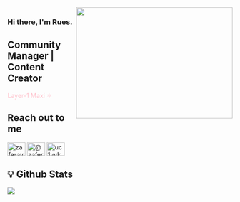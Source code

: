 <img src="https://media.giphy.com/media/bGgsc5mWoryfgKBx1u/giphy.gif" align="right" width="350" height="250">

### Hi there, I'm Rues. 

## Community Manager | Content Creator

<font color="pink">Layer-1 Maxi :atom_symbol: </font>


## Reach out to me

<a href="https://twitter.com/Ruesandora0" target="blank"><img align="center" src="https://raw.githubusercontent.com/rahuldkjain/github-profile-readme-generator/master/src/images/icons/Social/twitter.svg" alt="zaferayan" height="30" width="40" /></a>
<a href="https://medium.com/@ruesandora" target="blank"><img align="center" src="https://raw.githubusercontent.com/rahuldkjain/github-profile-readme-generator/master/src/images/icons/Social/medium.svg" alt="@zaferayan" height="30" width="40" /></a>
<a href="https://www.youtube.com/c/RuesYouTube" target="blank"><img align="center" src="https://raw.githubusercontent.com/rahuldkjain/github-profile-readme-generator/master/src/images/icons/Social/youtube.svg" alt="uc1vykhlufpaoghrwhjikrqg" height="30" width="40" /></a>

## <summary>:bulb: Github Stats</summary>
<img src="https://github-readme-stats.vercel.app/api?username=ruesandora&show_icons=true&theme=highcontrast" >
